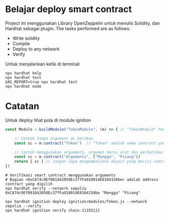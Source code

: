 # Belajar deploy smart contract

Project ini menggunakan Library OpenZeppelin untuk menulis Solidity, dan Hardhat sebagai plugin.
The tasks performed are as follows:

- Write solidity
- Compile
- Deploy to any network
- Verify

Untuk menjalankan ketik di terminal:

```shell
npx hardhat help
npx hardhat test
GAS_REPORT=true npx hardhat test
npx hardhat node
```

# Catatan
Untuk deploy lihat pola di module ignition
```js
const Module = buildModule("TokenModule", (m) => { // "TokenModule" Penamaan module bebas saja

    // Contoh tanpa argument di berikan
    const sc = m.contract("Token")  // "Token" adalah nama contract yang di pilih

    // Contoh menggunakan arguments, argumen harus urut dan perhatikan type datanya juga
    const sc = m.contract("Arguments", ["Mangga", "Pisang"])
    return { sc } // Jangan lupa mengembalikan object yang berisi contract
})
```

```shell
# Verifikasi smart contract menggunakan arguments
# Bagian <0xCA74c9Ef081842050Ec37fFa910014E0184158be> adalah address contract yang dipilih
npx hardhat verify --network sepolia 0xCA74c9Ef081842050Ec37fFa910014E0184158be "Mangga" "Pisang"
```

```shell
npx hardhat ignition deploy ignition/modules/Token.js --network sepolia --verify
npx hardhat ignition verify chain-11155111
```